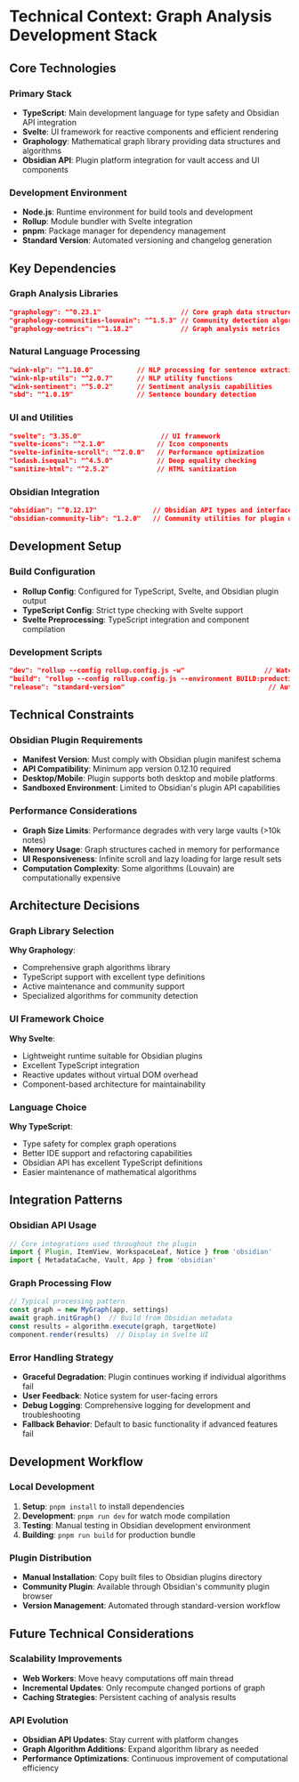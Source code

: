 # Technical Context: Graph Analysis Development Stack

## Core Technologies

### Primary Stack
- **TypeScript**: Main development language for type safety and Obsidian API integration
- **Svelte**: UI framework for reactive components and efficient rendering
- **Graphology**: Mathematical graph library providing data structures and algorithms
- **Obsidian API**: Plugin platform integration for vault access and UI components

### Development Environment
- **Node.js**: Runtime environment for build tools and development
- **Rollup**: Module bundler with Svelte integration
- **pnpm**: Package manager for dependency management
- **Standard Version**: Automated versioning and changelog generation

## Key Dependencies

### Graph Analysis Libraries
```json
"graphology": "^0.23.1"                    // Core graph data structure
"graphology-communities-louvain": "^1.5.3" // Community detection algorithms
"graphology-metrics": "^1.18.2"            // Graph analysis metrics
```

### Natural Language Processing
```json
"wink-nlp": "^1.10.0"           // NLP processing for sentence extraction
"wink-nlp-utils": "^2.0.7"      // NLP utility functions
"wink-sentiment": "^5.0.2"      // Sentiment analysis capabilities
"sbd": "^1.0.19"                // Sentence boundary detection
```

### UI and Utilities
```json
"svelte": "3.35.0"                    // UI framework
"svelte-icons": "^2.1.0"             // Icon components
"svelte-infinite-scroll": "^2.0.0"   // Performance optimization
"lodash.isequal": "^4.5.0"           // Deep equality checking
"sanitize-html": "^2.5.2"            // HTML sanitization
```

### Obsidian Integration
```json
"obsidian": "^0.12.17"              // Obsidian API types and interfaces
"obsidian-community-lib": "1.2.0"   // Community utilities for plugin development
```

## Development Setup

### Build Configuration
- **Rollup Config**: Configured for TypeScript, Svelte, and Obsidian plugin output
- **TypeScript Config**: Strict type checking with Svelte support
- **Svelte Preprocessing**: TypeScript integration and component compilation

### Development Scripts
```json
"dev": "rollup --config rollup.config.js -w"                    // Watch mode development
"build": "rollup --config rollup.config.js --environment BUILD:production"  // Production build
"release": "standard-version"                                    // Automated releases
```

## Technical Constraints

### Obsidian Plugin Requirements
- **Manifest Version**: Must comply with Obsidian plugin manifest schema
- **API Compatibility**: Minimum app version 0.12.10 required
- **Desktop/Mobile**: Plugin supports both desktop and mobile platforms
- **Sandboxed Environment**: Limited to Obsidian's plugin API capabilities

### Performance Considerations
- **Graph Size Limits**: Performance degrades with very large vaults (>10k notes)
- **Memory Usage**: Graph structures cached in memory for performance
- **UI Responsiveness**: Infinite scroll and lazy loading for large result sets
- **Computation Complexity**: Some algorithms (Louvain) are computationally expensive

## Architecture Decisions

### Graph Library Selection
**Why Graphology**: 
- Comprehensive graph algorithms library
- TypeScript support with excellent type definitions
- Active maintenance and community support
- Specialized algorithms for community detection

### UI Framework Choice
**Why Svelte**:
- Lightweight runtime suitable for Obsidian plugins
- Excellent TypeScript integration
- Reactive updates without virtual DOM overhead
- Component-based architecture for maintainability

### Language Choice
**Why TypeScript**:
- Type safety for complex graph operations
- Better IDE support and refactoring capabilities
- Obsidian API has excellent TypeScript definitions
- Easier maintenance of mathematical algorithms

## Integration Patterns

### Obsidian API Usage
```typescript
// Core integrations used throughout the plugin
import { Plugin, ItemView, WorkspaceLeaf, Notice } from 'obsidian'
import { MetadataCache, Vault, App } from 'obsidian'
```

### Graph Processing Flow
```typescript
// Typical processing pattern
const graph = new MyGraph(app, settings)
await graph.initGraph()  // Build from Obsidian metadata
const results = algorithm.execute(graph, targetNote)
component.render(results)  // Display in Svelte UI
```

### Error Handling Strategy
- **Graceful Degradation**: Plugin continues working if individual algorithms fail
- **User Feedback**: Notice system for user-facing errors
- **Debug Logging**: Comprehensive logging for development and troubleshooting
- **Fallback Behavior**: Default to basic functionality if advanced features fail

## Development Workflow

### Local Development
1. **Setup**: `pnpm install` to install dependencies
2. **Development**: `pnpm run dev` for watch mode compilation
3. **Testing**: Manual testing in Obsidian development environment
4. **Building**: `pnpm run build` for production bundle

### Plugin Distribution
- **Manual Installation**: Copy built files to Obsidian plugins directory
- **Community Plugin**: Available through Obsidian's community plugin browser
- **Version Management**: Automated through standard-version workflow

## Future Technical Considerations

### Scalability Improvements
- **Web Workers**: Move heavy computations off main thread
- **Incremental Updates**: Only recompute changed portions of graph
- **Caching Strategies**: Persistent caching of analysis results

### API Evolution
- **Obsidian API Updates**: Stay current with platform changes
- **Graph Algorithm Additions**: Expand algorithm library as needed
- **Performance Optimizations**: Continuous improvement of computational efficiency

